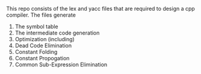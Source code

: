 This repo consists of the lex and yacc files that are required to design a cpp compiler.
The files generate 
1) The symbol table 
2) The intermediate code generation 
3) Optimization (including)
4) Dead Code Elimination
5) Constant Folding
6) Constant Propogation
7) Common Sub-Expression Elimination
